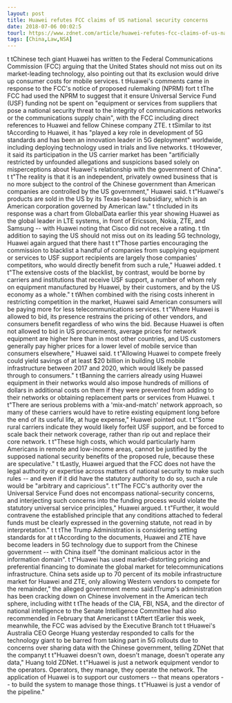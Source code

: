 ```yaml
---
layout: post
title: Huawei refutes FCC claims of US national security concerns
date: 2018-07-06 00:02:5
tourl: https://www.zdnet.com/article/huawei-refutes-fcc-claims-of-us-national-security-concerns/
tags: [China,Law,NSA]
---
```

 t tChinese tech giant Huawei has written to the Federal Communications Commission (FCC) arguing that the United States should not miss out on its market-leading technology, also pointing out that its exclusion would drive up consumer costs for mobile services. t tHuawei's comments came in response to the FCC's notice of proposed rulemaking (NPRM) fort t tThe FCC had used the NPRM to suggest that it ensure Universal Service Fund (USF) funding not be spent on "equipment or services from suppliers that pose a national security threat to the integrity of communications networks or the communications supply chain", with the FCC including direct references to Huawei and fellow Chinese company ZTE. t tSimilar to itst tAccording to Huawei, it has "played a key role in development of 5G standards and has been an innovation leader in 5G deployment" worldwide, including deploying technology used in trials and live networks. t tHowever, it said its participation in the US carrier market has been "artificially restricted by unfounded allegations and suspicions based solely on misperceptions about Huawei's relationship with the government of China". t t"The reality is that it is an independent, privately owned business that is no more subject to the control of the Chinese government than American companies are controlled by the US government," Huawei said. t t"Huawei's products are sold in the US by its Texas-based subsidiary, which is an American corporation governed by American law." t tIncluded in its response was a chart from GlobalData earlier this year showing Huawei as the global leader in LTE systems, in front of Ericsson, Nokia, ZTE, and Samsung -- with Huawei noting that Cisco did not receive a rating. t tIn addition to saying the US should not miss out on its leading 5G technology, Huawei again argued that there hast t t"Those parties encouraging the commission to blacklist a handful of companies from supplying equipment or services to USF support recipients are largely those companies' competitors, who would directly benefit from such a rule," Huawei added. t t"The extensive costs of the blacklist, by contrast, would be borne by carriers and institutions that receive USF support, a number of whom rely on equipment manufactured by Huawei, by their customers, and by the US economy as a whole." t tWhen combined with the rising costs inherent in restricting competition in the market, Huawei said American consumers will be paying more for less telecommunications services. t t"Where Huawei is allowed to bid, its presence restrains the pricing of other vendors, and consumers benefit regardless of who wins the bid. Because Huawei is often not allowed to bid in US procurements, average prices for network equipment are higher here than in most other countries, and US customers generally pay higher prices for a lower level of mobile service than consumers elsewhere," Huawei said. t t"Allowing Huawei to compete freely could yield savings of at least $20 billion in building US mobile infrastructure between 2017 and 2020, which would likely be passed through to consumers." t tBanning the carriers already using Huawei equipment in their networks would also impose hundreds of millions of dollars in additional costs on them if they were prevented from adding to their networks or obtaining replacement parts or services from Huawei. t t"There are serious problems with a 'mix-and-match' network approach, so many of these carriers would have to retire existing equipment long before the end of its useful life, at huge expense," Huawei pointed out. t t"Some rural carriers indicate they would likely forfeit USF support, and be forced to scale back their network coverage, rather than rip out and replace their core network. t t"These high costs, which would particularly harm Americans in remote and low-income areas, cannot be justified by the supposed national security benefits of the proposed rule, because these are speculative." t tLastly, Huawei argued that the FCC does not have the legal authority or expertise across matters of national security to make such rules -- and even if it did have the statutory authority to do so, such a rule would be "arbitrary and capricious". t t"The FCC's authority over the Universal Service Fund does not encompass national-security concerns, and interjecting such concerns into the funding process would violate the statutory universal service principles," Huawei argued. t t"Further, it would contravene the established principle that any conditions attached to federal funds must be clearly expressed in the governing statute, not read in by interpretation." t t tThe Trump Administration is considering setting standards for at t tAccording to the documents, Huawei and ZTE have become leaders in 5G technology due to support from the Chinese government -- with China itself "the dominant malicious actor in the information domain". t t"Huawei has used market-distorting pricing and preferential financing to dominate the global market for telecommunications infrastructure. China sets aside up to 70 percent of its mobile infrastructure market for Huawei and ZTE, only allowing Western vendors to compete for the remainder," the alleged government memo said.tTrump's administration has been cracking down on Chinese involvement in the American tech sphere, including witht t tThe heads of the CIA, FBI, NSA, and the director of national intelligence to the Senate Intelligence Committee had also recommended in February that Americanst t tAftert tEarlier this week, meanwhile, the FCC was advised by the Executive Branch tot t tHuawei's Australia CEO George Huang yesterday responded to calls for the technology giant to be barred from taking part in 5G rollouts due to concerns over sharing data with the Chinese government, telling ZDNet that the companyt t t"Huawei doesn't own, doesn't manage, doesn't operate any data," Huang told ZDNet. t t"Huawei is just a network equipment vendor to the operators. Operators, they manage, they operate the network. The application of Huawei is to support our customers -- that means operators -- to build the system to manage those things. t t"Huawei is just a vendor of the pipeline."